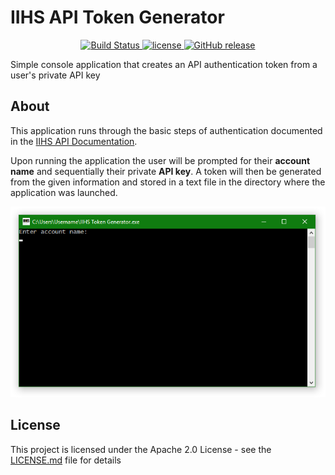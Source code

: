 # IIHS API Token Generator
<p align="center">
	<a href="https://github.com/MrPickles2009/IIHS-API-Token-Generator" rel="nofollow">
		<img src="https://img.shields.io/badge/build-passing-brightgreen.svg" alt="Build Status">
	</a>
	<a href="https://github.com/MrPickles2009/IIHS-API-Token-Generator/blob/master/LICENSE">
		<img src="https://img.shields.io/github/license/MrPickles2009/IIHS-API-Token-Generator.svg" alt="license">
	</a>
	<a href="https://github.com/MrPickles2009/IIHS-API-Token-Generator/releases">
		<img src="https://img.shields.io/badge/release-v1.0.0-blue.svg" alt="GitHub release">
	</a>
</p>
Simple console application that creates an API authentication token from a user's private API key

## About
This application runs through the basic steps of authentication documented in the [IIHS API Documentation](http://api.iihs.org/docs/auth).

Upon running the application the user will be prompted for their __account name__ and sequentially their private __API key__. A token will then be generated from the given information and stored in a text file in the directory where the application was launched.

![](https://raw.githubusercontent.com/MrPickles2009/IIHS-API-Token-Generator/master/demo.png)


## License
This project is licensed under the Apache 2.0 License - see the [LICENSE.md](LICENSE.md) file for details
